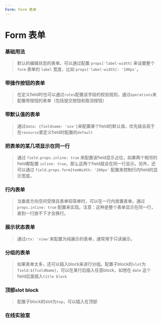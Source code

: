 ```yaml
---
Form: Form 表单
---
```

# Form 表单

### 基础用法

> 默认的编辑状态的表单。可以通过配置 `props['label-width]` 来设置整个 `form` 表单的 `label` 宽度，比如 `props['label-width]: '100px'`。

<ClientOnly>
<block-form-demo blockName="formEditAll"  onlineDemo="https://codepen.io/w3cmark/pen/WNeKaoJ"/>
</ClientOnly>

### 带操作按钮的表单

> 在定义field时也可以通过`rules`配置该字段的校验规则，通过`operations`来配置带按钮的表单（包括提交按钮和取消按钮）

<ClientOnly>
<block-form-demo blockName="formBtton" onlineDemo="https://codepen.io/w3cmark/pen/JjPBmEo"/>
</ClientOnly>

### 带默认值的表单

> 通过`data: {fieldname: 'xxx'}`来配置某个field的默认值，优先级会高于在`resource`里定义field时配置的`default`

<ClientOnly>
<block-form-demo blockName="formData" onlineDemo="https://codepen.io/w3cmark/pen/PoYByWK"/>
</ClientOnly>

### 把表单的某几项显示在同一行

> 通过 `field.props.inline: true` 来配置该field显示占位，如果两个相邻的field都配置 `inline: true`，那么这两个field就会在同一行显示。另外，还可以通过 `field.props.formItemWidth: '200px'` 配置来控制行内field的显示宽度。

<ClientOnly>
<block-form-demo blockName="formLayout" onlineDemo="https://codepen.io/w3cmark/pen/jONpeyp"/>
</ClientOnly>

### 行内表单

> 当垂直方向空间受限且表单较简单时，可以在一行内放置表单。通过 `props.inline: true` 配置来实现。注意：这种是整个表单显示在同一行，直到一行放不下才会换行。

<ClientOnly>
<block-form-demo blockName="formInline" onlineDemo="https://codepen.io/w3cmark/pen/ZEzjqLP"/>
</ClientOnly>

### 展示状态表单

>通过`ctx: 'view'`来配置为纯展示的表单，通常用于只读展示。

<ClientOnly>
<block-form-demo blockName="formViewAll" onlineDemo="https://codepen.io/w3cmark/pen/JjPBmWd"/>
</ClientOnly>

### 分组的表单

> 如果表单太多，还可以插入block来进行分组。配置子block的`slot`为`field:${fieldName}`，可以在某行后插入任意block，如想在 `date` 这个field后面插入`title block`

<ClientOnly>
<block-form-demo blockName="formSlot" onlineDemo="https://codepen.io/w3cmark/pen/mdbjzWm"/>
</ClientOnly>

### 顶部slot block

>配置子block的slot为`top`，可以插入在顶部

<ClientOnly>
<block-form-demo blockName="formSlotTop" onlineDemo="https://codepen.io/w3cmark/pen/wvwxYJy"/>
</ClientOnly>

### 在线实验室
<ClientOnly>
<ams-config name="form" type="block"/>
</ClientOnly>

